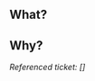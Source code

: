 ## What?

<!-- What changes are made? If there are many significant changes, a list might be a good format. -->


## Why?

<!-- Why are these changes made? -->


<!-- If there is one, add the Jira issue ID in brackets below. This will create a link to that issue. -->
_Referenced ticket: []_


<!-- And, if that makes sense, add screenshots and/or GIF's below -->
